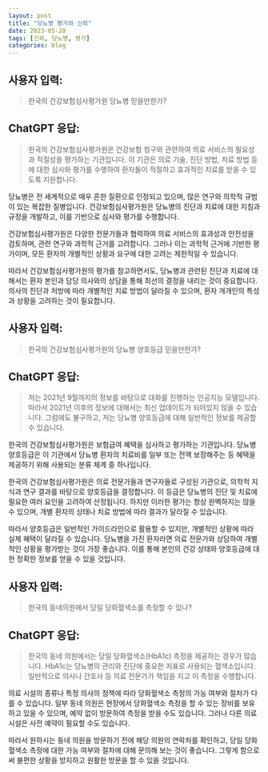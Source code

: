 ```yaml
---
layout: post
title: "당뇨병 평가와 신뢰"
date: 2023-05-20
tags: [신뢰, 당뇨병, 평가]
categories: blog
---
```


## 사용자 입력:
> 한국의 건강보험심사평가원 당뇨병 믿을만한가?

## ChatGPT 응답:
> 한국의 건강보험심사평가원은 건강보험 청구와 관련하여 의료 서비스의 필요성과 적절성을 평가하는 기관입니다. 이 기관은 의료 기술, 진단 방법, 치료 방법 등에 대한 심사와 평가를 수행하여 환자들이 적절하고 효과적인 치료를 받을 수 있도록 지원합니다.

당뇨병은 전 세계적으로 매우 흔한 질환으로 인정되고 있으며, 많은 연구와 의학적 규범이 있는 복잡한 질병입니다. 건강보험심사평가원은 당뇨병의 진단과 치료에 대한 지침과 규정을 개발하고, 이를 기반으로 심사와 평가를 수행합니다.

건강보험심사평가원은 다양한 전문가들과 협력하여 의료 서비스의 효과성과 안전성을 검토하며, 관련 연구와 과학적 근거를 고려합니다. 그러나 이는 과학적 근거에 기반한 평가이며, 모든 환자의 개별적인 상황과 요구에 대한 고려는 제한적일 수 있습니다.

따라서 건강보험심사평가원의 평가를 참고하면서도, 당뇨병과 관련된 진단과 치료에 대해서는 환자 본인과 담당 의사와의 상담을 통해 최선의 결정을 내리는 것이 중요합니다. 의사의 진단과 처방에 따라 개별적인 치료 방법이 달라질 수 있으며, 환자 개개인의 특성과 상황을 고려하는 것이 필요합니다.

## 사용자 입력:
> 한국의 건강보험심사평가원의 당뇨병 양호등급 믿을만한가?

## ChatGPT 응답:
> 저는 2021년 9월까지의 정보를 바탕으로 대화를 진행하는 인공지능 모델입니다. 따라서 2021년 이후의 정보에 대해서는 최신 업데이트가 되어있지 않을 수 있습니다. 그럼에도 불구하고, 저는 당뇨병 양호등급에 대해 일반적인 정보를 제공할 수 있습니다.

한국의 건강보험심사평가원은 보험급여 혜택을 심사하고 평가하는 기관입니다. 당뇨병 양호등급은 이 기관에서 당뇨병 환자의 치료비를 일부 또는 전액 보장해주는 등 혜택을 제공하기 위해 사용되는 분류 체계 중 하나입니다.

한국의 건강보험심사평가원은 의료 전문가들과 연구자들로 구성된 기관으로, 의학적 지식과 연구 결과를 바탕으로 양호등급을 결정합니다. 이 등급은 당뇨병의 진단 및 치료에 필요한 여러 요인을 고려하여 산정됩니다. 하지만 이러한 평가는 항상 완벽하지는 않을 수 있으며, 개별 환자의 상태나 치료 방법에 따라 결과가 달라질 수 있습니다.

따라서 양호등급은 일반적인 가이드라인으로 활용할 수 있지만, 개별적인 상황에 따라 실제 혜택이 달라질 수 있습니다. 당뇨병을 가진 환자라면 의료 전문가와 상담하여 개별적인 상황을 평가받는 것이 가장 좋습니다. 이를 통해 본인의 건강 상태와 양호등급에 대한 정확한 정보를 얻을 수 있을 것입니다.

## 사용자 입력:
> 한국의 동네의원에서 당일 당화혈색소를 측정할 수 있나?

## ChatGPT 응답:
> 한국의 동네 의원에서는 당일 당화혈색소(HbA1c) 측정을 제공하는 경우가 많습니다. HbA1c는 당뇨병의 관리와 진단에 중요한 지표로 사용되는 혈색소입니다. 일반적으로 의사나 간호사 등 의료 전문가가 책임을 지고 이 측정을 수행합니다.

의료 시설의 종류나 특정 의사의 정책에 따라 당화혈색소 측정의 가능 여부와 절차가 다를 수 있습니다. 일부 동네 의원은 현장에서 당화혈색소 측정을 할 수 있는 장비를 보유하고 있을 수 있으며, 예약 없이 방문하여 측정을 받을 수도 있습니다. 그러나 다른 의료 시설은 사전 예약이 필요할 수도 있습니다.

따라서 원하시는 동네 의원을 방문하기 전에 해당 의원의 연락처를 확인하고, 당일 당화혈색소 측정에 대한 가능 여부와 절차에 대해 문의해 보는 것이 좋습니다. 그렇게 함으로써 불편한 상황을 방지하고 원활한 방문을 할 수 있을 것입니다.

